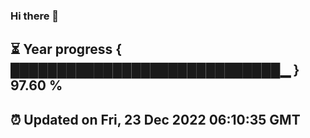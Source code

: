 ### Hi there 👋
⏳ Year progress { █████████████████████████████▁ } 97.60 %
---
⏰ Updated on Fri, 23 Dec 2022 06:10:35 GMT
---
